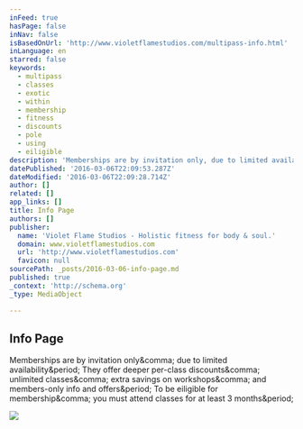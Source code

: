 ```yaml
---
inFeed: true
hasPage: false
inNav: false
isBasedOnUrl: 'http://www.violetflamestudios.com/multipass-info.html'
inLanguage: en
starred: false
keywords:
  - multipass
  - classes
  - exotic
  - within
  - membership
  - fitness
  - discounts
  - pole
  - using
  - eiligible
description: 'Memberships are by invitation only, due to limited availability. They offer deeper per-class discounts, unlimited classes, extra savings on workshops, and members-only info and offers. To be eiligible for membership, you must attend classes for at least 3 months.'
datePublished: '2016-03-06T22:09:53.287Z'
dateModified: '2016-03-06T22:09:28.714Z'
author: []
related: []
app_links: []
title: Info Page
authors: []
publisher:
  name: 'Violet Flame Studios - Holistic fitness for body & soul.'
  domain: www.violetflamestudios.com
  url: 'http://www.violetflamestudios.com'
  favicon: null
sourcePath: _posts/2016-03-06-info-page.md
published: true
_context: 'http://schema.org'
_type: MediaObject

---
```

<article style=""><h1>Info Page</h1><p>Memberships are by invitation only&amp;comma; due to limited availability&amp;period; They offer deeper per-class discounts&amp;comma; unlimited classes&amp;comma; extra savings on workshops&amp;comma; and members-only info and offers&amp;period; To be eiligible for membership&amp;comma; you must attend classes for at least 3 months&amp;period;</p><img src="http://nebula.wsimg.com/f4a3b6788059a7e90685cb82314059d8?AccessKeyId=E86E68518B6DDA2210CB&amp;disposition=0&amp;alloworigin=1" /></article>